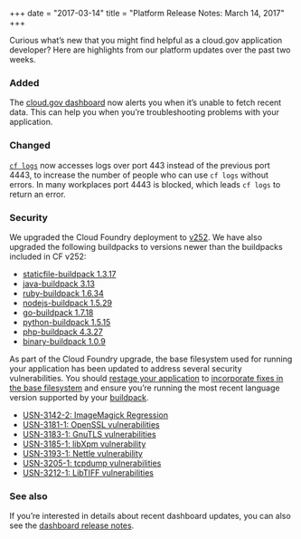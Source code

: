 +++
date = "2017-03-14"
title = "Platform Release Notes: March 14, 2017"
+++

Curious what’s new that you might find helpful as a cloud.gov application developer? Here are highlights from our platform updates over the past two weeks.

<!--more-->

### Added
The [cloud.gov dashboard](https://dashboard.fr.cloud.gov) now alerts you when it’s unable to fetch recent data. This can help you when you’re troubleshooting problems with your application.

### Changed

[`cf logs`](https://cloud.gov/docs/apps/logs/) now accesses logs over port 443 instead of the previous port 4443, to increase the number of people who can use `cf logs` without errors. In many workplaces port 4443 is blocked, which leads `cf logs` to return an error.

### Security

We upgraded the Cloud Foundry deployment to [v252](https://github.com/cloudfoundry/cf-release/releases/tag/v252). We have also upgraded the following buildpacks to versions newer than the buildpacks included in CF v252:

- [staticfile-buildpack 1.3.17](https://github.com/cloudfoundry/staticfile-buildpack/releases/tag/v1.3.17)
- [java-buildpack 3.13](https://github.com/cloudfoundry/java-buildpack/releases/tag/v3.13)
- [ruby-buildpack 1.6.34](https://github.com/cloudfoundry/ruby-buildpack/releases/tag/v1.6.34)
- [nodejs-buildpack 1.5.29](https://github.com/cloudfoundry/nodejs-buildpack/releases/tag/v1.5.29)
- [go-buildpack 1.7.18](https://github.com/cloudfoundry/go-buildpack/releases/tag/v1.7.18)
- [python-buildpack 1.5.15](https://github.com/cloudfoundry/python-buildpack/releases/tag/v1.5.15)
- [php-buildpack 4.3.27](https://github.com/cloudfoundry/php-buildpack/releases/tag/v4.3.27)
- [binary-buildpack 1.0.9](https://github.com/cloudfoundry/binary-buildpack/releases/tag/v1.0.9)

As part of the Cloud Foundry upgrade, the base filesystem used for running your application has been updated to address several security vulnerabilities. You should [restage your application](http://cli.cloudfoundry.org/en-US/cf/restage.html) to [incorporate fixes in the base filesystem](https://docs.cloudfoundry.org/devguide/deploy-apps/stacks.html#cli-commands) and ensure you’re running the most recent language version supported by your [buildpack](https://docs.cloudfoundry.org/buildpacks/).

- [USN-3142-2: ImageMagick Regression](https://www.ubuntu.com/usn/USN-3142-2/)
- [USN-3181-1: OpenSSL vulnerabilities](https://www.ubuntu.com/usn/USN-3181-1/)
- [USN-3183-1: GnuTLS vulnerabilities](https://www.ubuntu.com/usn/USN-3183-1/)
- [USN-3185-1: libXpm vulnerability](https://www.ubuntu.com/usn/USN-3185-1/)
- [USN-3193-1: Nettle vulnerability](https://www.ubuntu.com/usn/USN-3193-1/)
- [USN-3205-1: tcpdump vulnerabilities](https://www.ubuntu.com/usn/USN-3205-1/)
- [USN-3212-1: LibTIFF vulnerabilities](https://www.ubuntu.com/usn/USN-3212-1/)

### See also

If you’re interested in details about recent dashboard updates, you can also see the [dashboard release notes](https://github.com/18F/cg-dashboard/releases).

